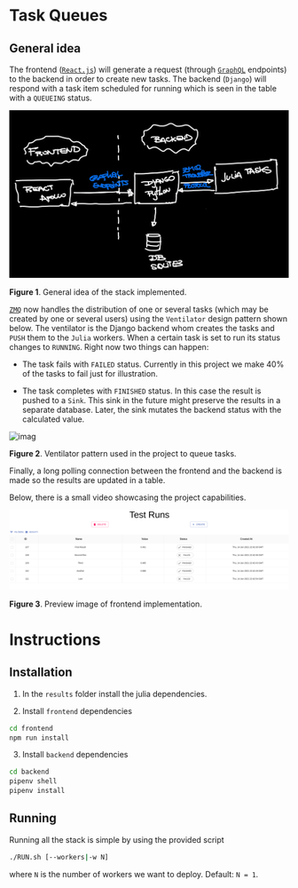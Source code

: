# Task Queues

## General idea

The frontend ([`React.js`](reactjs.org)) will generate a request (through [`GraphQL`](https://graphql.org/) endpoints) to the backend in order to create new tasks. The backend (`Django`) will respond with a task item scheduled for running which is seen in the table with a `QUEUEING` status. 

![imag](./assets/stack.png)

**Figure 1**. General idea of the stack implemented.

[`ZMQ`](https://zeromq.org/) now handles the distribution of one or several tasks (which may be created by one or several users) using the `Ventilator` design pattern shown below. The ventilator is the Django backend whom creates the tasks and `PUSH` them to the `Julia` workers. When a certain task is set to run its status changes to `RUNNING`. Right now two things can happen:

- The task fails with `FAILED` status. Currently in this project we make 40% of the tasks to fail just for illustration.

- The task completes with `FINISHED` status. In this case the result is pushed to a `Sink`. This sink in the future might preserve the results in a separate database. Later, the sink mutates the backend status with the calculated value.

![imag](https://zguide.zeromq.org/images/fig5.png)

**Figure 2**. Ventilator pattern used in the project to queue tasks.

Finally, a long polling connection between the frontend and the backend is made so the results are updated in a table.

Below, there is a small video showcasing the project capabilities.

[![Video Preview](./assets/preview.png)](https://youtu.be/iDR7H2wmgDc)

**Figure 3**. Preview image of frontend implementation.

# Instructions 

## Installation

1. In the `results` folder install the julia dependencies.

2. Install `frontend` dependencies

```sh
cd frontend
npm run install
```

3. Install `backend` dependencies

```sh
cd backend
pipenv shell
pipenv install
````

## Running 

Running all the stack is simple by using the provided script

```sh
./RUN.sh [--workers|-w N]
```

where `N` is the number of workers we want to deploy. Default: `N = 1`.